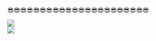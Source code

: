 😎😎😎😎😎😎😎😎😎😎😎😎😎😎😎😎😎😎😎😎😎😎

![](https://github-readme-stats.vercel.app/api?username=Caio41&show_icons=true&include_all_commits=true&theme=transparent) <br>
![](https://github-readme-stats.vercel.app/api/top-langs/?username=Caio41&theme=transparent)
